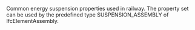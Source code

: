 Common energy suspension properties used in railway. The property set can be used by the predefined type SUSPENSION_ASSEMBLY of IfcElementAssembly.